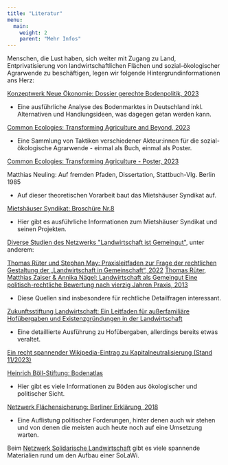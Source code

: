```yaml
---
title: "Literatur"
menu:
  main:
    weight: 2
    parent: "Mehr Infos"
---
```


Menschen, die Lust haben, sich weiter mit Zugang zu Land, Entprivatisierung von landwirtschaftlichen Flächen und sozial-ökologischer Agrarwende zu beschäftigen, legen wir folgende Hintergrundinformationen ans Herz:

[Konzeptwerk Neue Ökonomie: Dossier gerechte Bodenpolitik, 2023](https://konzeptwerk-neue-oekonomie.org/wp-content/uploads/2023/04/Dossier_Bodenpolitik_KNOE2023.pdf) 

- Eine ausführliche Analyse des Bodenmarktes in Deutschland inkl. Alternativen und Handlungsideen, was dagegen getan werden kann.


[Common Ecologies: Transforming Agriculture and Beyond, 2023](Transforming-Agriculture.pdf)

- Eine Sammlung von Taktiken verschiedener Akteur:innen für die sozial-ökologische Agrarwende - einmal als Buch, einmal als Poster.

[Common Ecologies: Transforming Agriculture - Poster, 2023](Transforming-Agriculture-Poster.pdf)



Matthias Neuling: Auf fremden Pfaden, Dissertation, Stattbuch-Vlg. Berlin 1985 

- Auf dieser theoretischen Vorarbeit baut das Mietshäuser Syndikat auf.


[Mietshäuser Syndikat: Broschüre Nr.8](https://www.syndikat.org/broschuere-nr-8-2021/)

- Hier gibt es ausführliche Informationen zum Mietshäuser Syndikat und seinen Projekten.


[Diverse Studien des Netzwerks "Landwirtschaft ist Gemeingut"](https://hohage-may.de/?page_id=11250), unter anderem:

[Thomas Rüter und Stephan May: Praxisleitfaden zur Frage der rechtlichen Gestaltung der „Landwirtschaft in Gemeinschaft“, 2022](https://hohage-may.de/wp-content/uploads/2022/11/Praxisleitfaden-LiG-2022-10-10.pdf)
[Thomas Rüter, Matthias Zaiser & Annika Nägel: Landwirtschaft als Gemeingut Eine politisch-rechtliche Bewertung nach vierzig Jahren Praxis, 2013](https://hohage-may.de/wp-content/uploads/2017/07/Landwirtschaft-ist-Gemeingut.pdf)

- Diese Quellen sind insbesondere für rechtliche Detailfragen interessant.

[Zukunftsstiftung Landwirtschaft: Ein Leitfaden für außerfamiliäre Hofübergaben und Existenzgründungen in der Landwirtschaft](https://www.uni-kassel.de/upress/online/frei/978-3-89958-451-6.volltext.frei.pdf)

- Eine detaillierte Ausführung zu Hofübergaben, allerdings bereits etwas veraltet.

[Ein recht spannender Wikipedia-Eintrag zu Kapitalneutralisierung (Stand 11/2023)](https://de.wikipedia.org/wiki/Kapitalneutralisierung)

[Heinrich Böll-Stiftung: Bodenatlas](https://www.boell.de/de/bodenatlas)

- Hier gibt es viele Informationen zu Böden aus ökologischer und politischer Sicht.

[Netzwerk Flächensicherung: Berliner Erklärung, 2018](https://www.zugangzuland.de/berliner-erklaerung/)

- Eine Auflistung politischer Forderungen, hinter denen auch wir stehen und von denen die meisten auch heute noch auf eine Umsetzung warten.

Beim [Netzwerk Solidarische Landwirtschaft](https://www.solidarische-landwirtschaft.org/solawis-aufbauen/literatur) gibt es viele spannende Materialien rund um den Aufbau einer SoLaWi.
